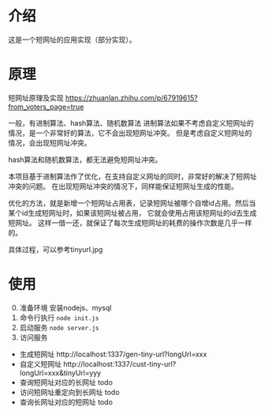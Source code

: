 # 介绍
这是一个短网址的应用实现（部分实现）。

# 原理
短网址原理及实现
https://zhuanlan.zhihu.com/p/67919615?from_voters_page=true

一般，有进制算法、hash算法、随机数算法
进制算法如果不考虑自定义短网址的情况，是一个非常好的算法，它不会出现短网址冲突。
但是考虑自定义短网址的情况，会出现短网址冲突。

hash算法和随机数算法，都无法避免短网址冲突。

本项目基于进制算法作了优化，在支持自定义网址的同时，非常好的解决了短网址冲突的问题。
在出现短网址冲突的情况下，同样能保证短网址生成的性能。

优化的方法，就是新增一个短网址占用表，记录短网址被哪个自增id占用。然后当某个id生成短网址时，如果该短网址被占用，
它就会使用占用该短网址的id去生成短网址。
这样一借一还，就保证了每次生成短网址的耗费的操作次数是几乎一样的。

具体过程，可以参考tinyurl.jpg

# 使用
0. 准备环境
   安装nodejs、mysql
1. 命令行执行
```node init.js```
2. 启动服务
```node server.js```
3. 访问服务
 - 生成短网址 http://localhost:1337/gen-tiny-url?longUrl=xxx
 - 自定义短网址 http://localhost:1337/cust-tiny-url?longUrl=xxx&tinyUrl=yyy
 - 查询短网址对应的长网址 todo
 - 访问短网址重定向到长网址 todo
 - 查询长网址对应的短网址 todo



